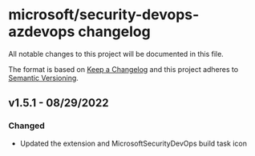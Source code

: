 # microsoft/security-devops-azdevops changelog
All notable changes to this project will be documented in this file.

The format is based on [Keep a Changelog](http://keepachangelog.com/) and this project adheres to [Semantic Versioning](http://semver.org/).

## v1.5.1 - 08/29/2022
### Changed
- Updated the extension and MicrosoftSecurityDevOps build task icon
